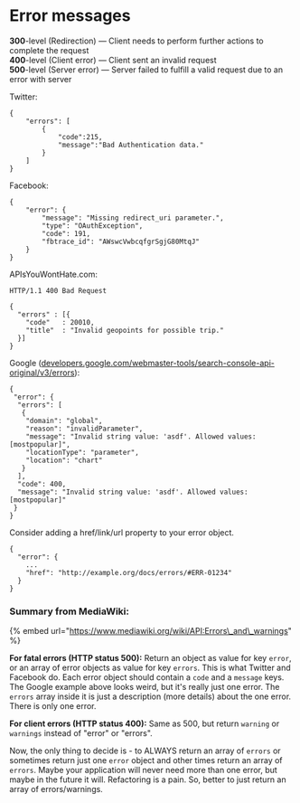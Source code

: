 # Error messages

**300**-level \(Redirection\) — Client needs to perform further actions to complete the request  
**400**-level \(Client error\) — Client sent an invalid request  
**500**-level \(Server error\) — Server failed to fulfill a valid request due to an error with server

Twitter:

```text
{
    "errors": [
        {
            "code":215,
            "message":"Bad Authentication data."
        }
    ]
}

```

Facebook:

```text
{
    "error": {
        "message": "Missing redirect_uri parameter.",
        "type": "OAuthException",
        "code": 191,
        "fbtrace_id": "AWswcVwbcqfgrSgjG80MtqJ"
    }
}
```

APIsYouWontHate.com:

```text
HTTP/1.1 400 Bad Request

{
  "errors" : [{
    "code"   : 20010,
    "title"  : "Invalid geopoints for possible trip."
  }]
}
```

Google \([developers.google.com/webmaster-tools/search-console-api-original/v3/errors](https://developers.google.com/webmaster-tools/search-console-api-original/v3/errors)\):

```text
{
 "error": {
  "errors": [
   {
    "domain": "global",
    "reason": "invalidParameter",
    "message": "Invalid string value: 'asdf'. Allowed values: [mostpopular]",
    "locationType": "parameter",
    "location": "chart"
   }
  ],
  "code": 400,
  "message": "Invalid string value: 'asdf'. Allowed values: [mostpopular]"
 }
}
```

Consider adding a href/link/url property to your error object.

```text
{
  "error": {
    ...
    "href": "http://example.org/docs/errors/#ERR-01234"
  }
}
```

### 

### Summary from MediaWiki:

{% embed url="https://www.mediawiki.org/wiki/API:Errors\_and\_warnings" %}

**For fatal errors \(HTTP status 500\):** Return an object as value for key `error`, or an array of error objects as value for key `errors`. This is what Twitter and Facebook do. Each error object should contain a `code` and a `message` keys. The Google example above looks weird, but it's really just one error. The `errors` array inside it is just a description \(more details\) about the one error. There is only one error.

**For client errors \(HTTP status 400\):** Same as 500, but return `warning` or `warnings` instead of "error" or "errors".

Now, the only thing to decide is - to ALWAYS return an array of `errors` or sometimes return just one `error` object and other times return an array of `errors`. Maybe your application will never need more than one error, but maybe in the future it will. Refactoring is a pain. So, better to just return an array of errors/warnings.





